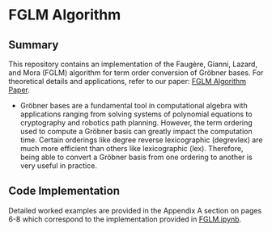 # FGLM Algorithm

## Summary

This repository contains an implementation of the Faugère, Gianni, Lazard, and Mora (FGLM) algorithm for term order conversion of Gröbner bases. For theoretical details and applications, refer to our paper: [FGLM Algorithm Paper](FGLM%20Algorithm.pdf).

- Gröbner bases are a fundamental tool in computational algebra with applications ranging from solving systems of polynomial equations to cryptography and robotics path planning. However, the term ordering used to compute a Gröbner basis can greatly impact the computation time. Certain orderings like degree reverse lexicographic (degrevlex) are much more efficient than others like lexicographic (lex). Therefore, being able to convert a Gröbner basis from one ordering to another is very useful in practice.

## Code Implementation

Detailed worked examples are provided in the Appendix A section on pages 6-8 which correspond to the implementation provided in [FGLM.ipynb](FGLM.ipynb).  
